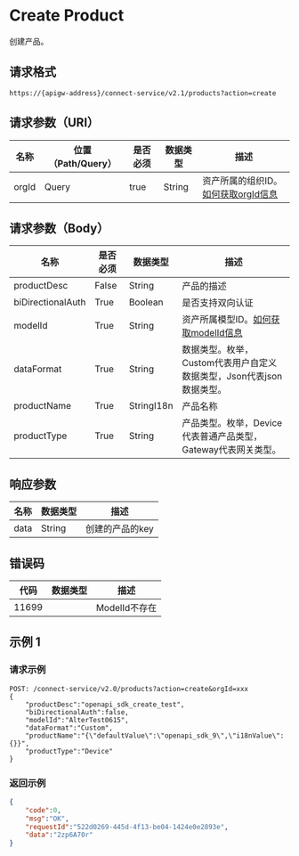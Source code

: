# Create Product

创建产品。

## 请求格式

```
https://{apigw-address}/connect-service/v2.1/products?action=create
```

## 请求参数（URI）

| 名称          | 位置（Path/Query） | 是否必须 | 数据类型 | 描述      |
|---------------|------------------|----------|-----------|--------------|
| orgId         | Query            | true     | String    | 资产所属的组织ID。[如何获取orgId信息](/docs/api/zh_CN/latest/api_faqs#orgid-orgid)                |


## 请求参数（Body）

| 名称          | 是否必须 | 数据类型 | 描述      |
|--------------------|----------|-----------|--------------|
| productDesc       | False     | String       | 产品的描述                                                         |
| biDirectionalAuth | True      | Boolean      | 是否支持双向认证                                                   |
| modelId           | True      | String      | 资产所属模型ID。[如何获取modelId信息](/docs/api/zh_CN/latest/api_faqs#modeid-modeid)   |
| dataFormat        | True      | String      | 数据类型。枚举，Custom代表用户自定义数据类型，Json代表json数据类型。|
| productName       | True      | StringI18n | 产品名称                                                           |
| productType       | True      | String      | 产品类型。枚举，Device代表普通产品类型，Gateway代表网关类型。|



## 响应参数

| 名称| 数据类型 | 描述         |
|-------------|-----------------------------------|-----------------------------|
| data| String                           | 创建的产品的key               |


## 错误码

| 代码| 数据类型 | 描述         |
|-------------|-----------------------------------|-----------------------------|
| 11699|                       |ModelId不存在              |

## 示例 1

### 请求示例

```
POST: /connect-service/v2.0/products?action=create&orgId=xxx
{
	"productDesc":"openapi_sdk_create_test",
	"biDirectionalAuth":false,
	"modelId":"AlterTest0615",
	"dataFormat":"Custom",
	"productName":"{\"defaultValue\":\"openapi_sdk_9\",\"i18nValue\":{}}",
	"productType":"Device"
}
```

### 返回示例

```json
{
	"code":0,
	"msg":"OK",
	"requestId":"522d0269-445d-4f13-be04-1424e0e2893e",
	"data":"2zp6A70r"
}
```

